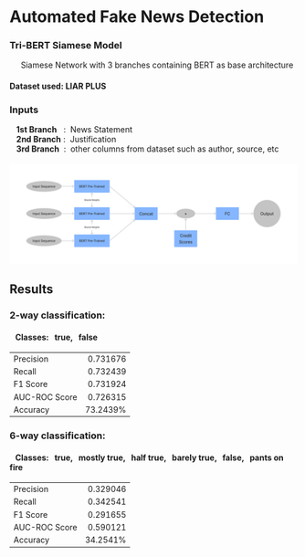 # Automated Fake News Detection
### Tri-BERT Siamese Model <br>
&nbsp;&nbsp;&nbsp;&nbsp; Siamese Network with 3 branches containing BERT as base architecture <br>

#### Dataset used: **LIAR PLUS** <br>

### Inputs <br>
&nbsp;&nbsp; **1st Branch** &nbsp;&nbsp;:&nbsp; News Statement <br>
&nbsp;&nbsp; **2nd Branch** :&nbsp; Justification <br>
&nbsp;&nbsp; **3rd Branch** &nbsp;:&nbsp; other columns from dataset such as author, source, etc
<br><br>
<img src="https://github.com/Siddhesh-Shukla/Fake-News-Detection/blob/main/Images/Model Diagram.png" width="1200"/> 

## Results
### 2-way classification: 
#### &nbsp;&nbsp; **Classes:** &nbsp; true, &nbsp; false
|               |               |
| :---          |          ---: |
| Precision     | 0.731676      |
| Recall        | 0.732439      |
| F1 Score      | 0.731924      |
| AUC-ROC Score | 0.726315      |
| Accuracy      | 73.2439%      |

### 6-way classification: 
#### &nbsp;&nbsp; **Classes:** &nbsp; true, &nbsp; mostly true, &nbsp; half true, &nbsp; barely true, &nbsp; false, &nbsp; pants on fire
|               |               |
| :---          |          ---: |
| Precision     | 0.329046      |
| Recall        | 0.342541      |
| F1 Score      | 0.291655      |
| AUC-ROC Score | 0.590121      |
| Accuracy      | 34.2541%      |
